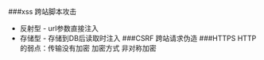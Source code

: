 ###xss
跨站脚本攻击
 - 反射型 - url参数直接注入
 - 存储型 - 存储到DB后读取时注入
 ###CSRF
 跨站请求伪造
 ###HTTPS
 HTTP的弱点：传输没有加密
 加密方式 非对称加密